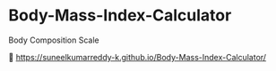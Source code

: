 # Body-Mass-Index-Calculator
Body Composition Scale 

🔗 
https://suneelkumarreddy-k.github.io/Body-Mass-Index-Calculator/
